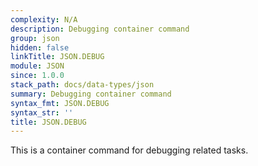 ```yaml
---
complexity: N/A
description: Debugging container command
group: json
hidden: false
linkTitle: JSON.DEBUG
module: JSON
since: 1.0.0
stack_path: docs/data-types/json
summary: Debugging container command
syntax_fmt: JSON.DEBUG
syntax_str: ''
title: JSON.DEBUG
---
```

This is a container command for debugging related tasks.
